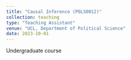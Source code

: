 ```yaml
---
title: "Causal Inference (POLS0012)"
collection: teaching
type: "Teaching Assistant"
venue: "UCL, Department of Political Science"
date: 2023-10-01
---
```

Undergraduate course
